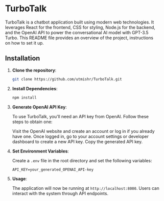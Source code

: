 # TurboTalk
TurboTalk is a chatbot application built using modern web technologies. It leverages React for the frontend, CSS for styling, Node.js for the backend, and the OpenAI API to power the conversational AI model with GPT-3.5 Turbo. This README file provides an overview of the project, instructions on how to set it up.

## Installation

1. **Clone the repository**:

   ```bash
   git clone https://github.com/utmishr/TurboTalk.git
   ```

2. **Install Dependencies**:

   ```bash
   npm install
   ```

3. **Generate OpenAI API Key**:

   To use TurboTalk, you'll need an API key from OpenAI. Follow these steps to obtain one:

   Visit the OpenAI website and create an account or log in if you already have one.
   Once logged in, go to your account settings or developer dashboard to create a new API key.
   Copy the generated API key.


4. **Set Environment Variables**:

   Create a `.env` file in the root directory and set the following variables:

   ```env
   API_KEY=your_generated_OPENAI_API-key
   ```

5. **Usage**:

   The application will now be running at `http://localhost:8000`. Users can interact with the system through API endpoints.
 
